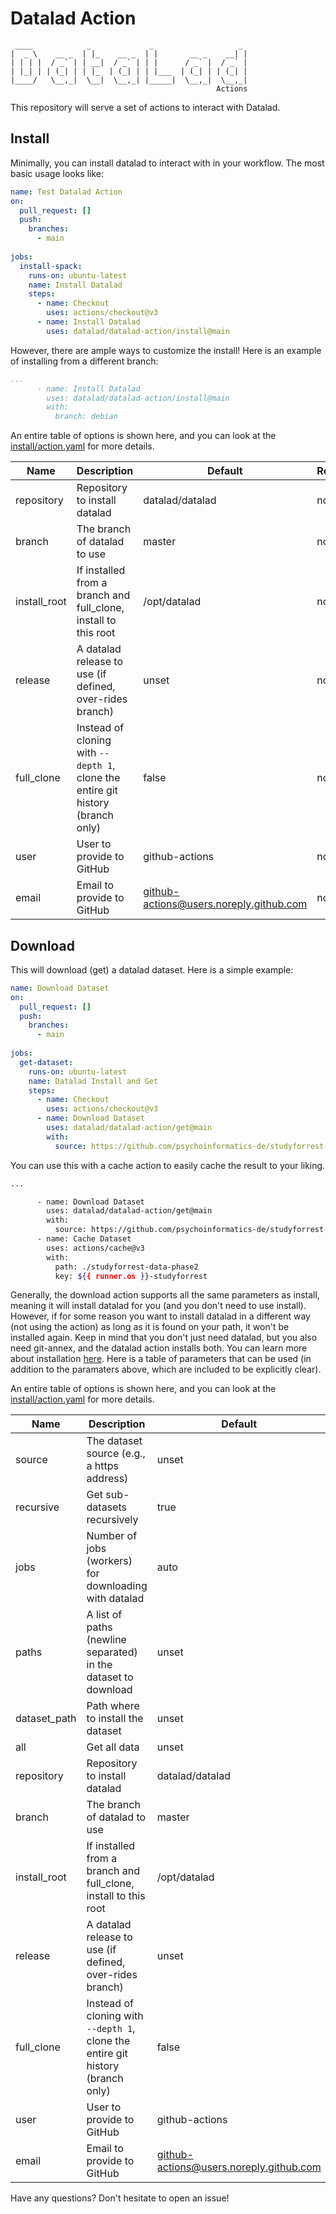 # Datalad Action

     ____            _             _                   _ 
    |  _ \    __ _  | |_    __ _  | |       __ _    __| |
    | | | |  / _` | | __|  / _` | | |      / _` |  / _` |
    | |_| | | (_| | | |_  | (_| | | |___  | (_| | | (_| |
    |____/   \__,_|  \__|  \__,_| |_____|  \__,_|  \__,_|
                                                  Actions

This repository will serve a set of actions to interact with Datalad.

## Install

Minimally, you can install datalad to interact with in your workflow. The
most basic usage looks like:

```yaml
name: Test Datalad Action
on:
  pull_request: []
  push:
    branches:
      - main 
 
jobs:
  install-spack:
    runs-on: ubuntu-latest
    name: Install Datalad
    steps:
      - name: Checkout
        uses: actions/checkout@v3
      - name: Install Datalad
        uses: datalad/datalad-action/install@main
```

However, there are ample ways to customize the install! Here is an example
of installing from a different branch:

```yaml
...
      - name: Install Datalad
        uses: datalad/datalad-action/install@main
        with:
          branch: debian
```

An entire table of options is shown here, and you can look at the [install/action.yaml](install/action.yaml)
for more details.

| Name | Description | Default | Required |
|------|-------------|---------|----------|
| repository  | Repository to install datalad | datalad/datalad | no |
| branch      | The branch of datalad to use | master | no |
| install_root| If installed from a branch and full_clone, install to this root | /opt/datalad | no |
| release     | A datalad release to use (if defined, over-rides branch) | unset | no |
| full_clone  | Instead of cloning with `--depth 1`, clone the entire git history (branch only) | false | no |
| user        | User to provide to GitHub | github-actions | no |
| email       | Email to provide to GitHub | github-actions@users.noreply.github.com | no |


## Download

This will download (get) a datalad dataset. Here is a simple example:

```yaml
name: Download Dataset
on:
  pull_request: []
  push:
    branches:
      - main 
 
jobs:
  get-dataset:
    runs-on: ubuntu-latest
    name: Datalad Install and Get
    steps:
      - name: Checkout
        uses: actions/checkout@v3
      - name: Download Dataset
        uses: datalad/datalad-action/get@main
        with:
          source: https://github.com/psychoinformatics-de/studyforrest-data-phase2
```

You can use this with a cache action to easily cache the result to your liking.

```bash
...

      - name: Download Dataset
        uses: datalad/datalad-action/get@main
        with:
          source: https://github.com/psychoinformatics-de/studyforrest-data-phase2
      - name: Cache Dataset
        uses: actions/cache@v3
        with:
          path: ./studyforrest-data-phase2
          key: ${{ runner.os }}-studyforrest

```

Generally, the download action supports all the same parameters as install, meaning it will
install datalad for you (and you don't need to use install). However, if for some reason
you want to install datalad in a different way (not using the action) as long as it is found on your
path, it won't be installed again. Keep in mind that you don't just need datalad, but you also need git-annex,
and the datalad action installs both. You can learn more about installation [here](https://handbook.datalad.org/en/inm7/intro/installation.html).
Here is a table of parameters that can be used (in addition to the paramaters above, which are included to be explicitly clear).

An entire table of options is shown here, and you can look at the [install/action.yaml](install/action.yaml)
for more details.

| Name | Description | Default | Required |
|------|-------------|---------|----------|
| source       | The dataset source (e.g., a https address) | unset | yes |
| recursive    | Get sub-datasets recursively | true | no |
| jobs         | Number of jobs (workers) for downloading with datalad | auto | no |
| paths        | A list of paths (newline separated) in the dataset to download | unset | no |
| dataset_path | Path where to install the dataset | unset | no |
| all          | Get all data | unset | no |
| repository   | Repository to install datalad | datalad/datalad | no |
| branch       | The branch of datalad to use | master | no |
| install_root | If installed from a branch and full_clone, install to this root | /opt/datalad | no |
| release      | A datalad release to use (if defined, over-rides branch) | unset | no |
| full_clone   | Instead of cloning with `--depth 1`, clone the entire git history (branch only) | false | no |
| user         | User to provide to GitHub | github-actions | no |
| email        | Email to provide to GitHub | github-actions@users.noreply.github.com | no |

Have any questions? Don't hesitate to open an issue! 

